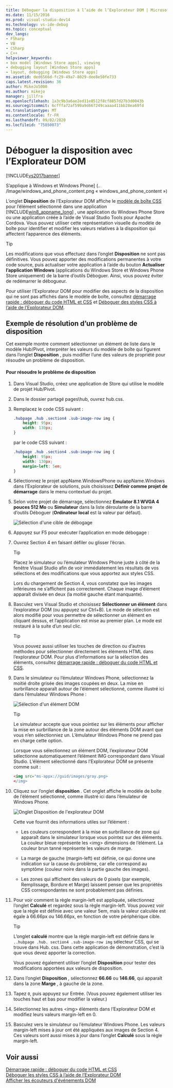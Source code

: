 ```yaml
---
title: Déboguer la disposition à l’aide de l’Explorateur DOM | Microsoft Docs
ms.date: 11/15/2016
ms.prod: visual-studio-dev14
ms.technology: vs-ide-debug
ms.topic: conceptual
dev_langs:
- FSharp
- VB
- CSharp
- C++
helpviewer_keywords:
- box model [Windows Store apps], viewing
- debugging layout [Windows Store apps]
- layout, debugging [Windows Store apps]
ms.assetid: ded6566d-fc29-49a7-8029-dee8e50fe733
caps.latest.revision: 36
author: MikeJo5000
ms.author: mikejo
manager: jillfra
ms.openlocfilehash: 1a3c9b3a6ae2ed11e8512f8cf8857d27b3d0043b
ms.sourcegitcommit: 6cfffa72af599a9d667249caaaa411bb28ea69fd
ms.translationtype: MT
ms.contentlocale: fr-FR
ms.lasthandoff: 09/02/2020
ms.locfileid: "75850073"
---
```

# <a name="debug-layout-using-dom-explorer"></a>Déboguer la disposition avec l’Explorateur DOM
[!INCLUDE[vs2017banner](../includes/vs2017banner.md)]

S’applique à Windows et Windows Phone] (.. /Image/windows_and_phone_content.png « windows_and_phone_content »)  
  
 L’onglet **Disposition** de l’Explorateur DOM affiche le [modèle de boîte CSS](https://www.w3.org/TR/CSS2/box.html) pour l’élément sélectionné dans une application [!INCLUDE[win8_appname_long](../includes/win8-appname-long-md.md)] , une application du Windows Phone Store ou une application créée à l’aide de Visual Studio Tools pour Apache Cordova. Vous pouvez utiliser cette représentation visuelle du modèle de boîte pour identifier et modifier les valeurs relatives à la disposition qui affectent l’apparence des éléments.  
  
> [!TIP]
> Les modifications que vous effectuez dans l’onglet **Disposition** ne sont pas définitives. Vous pouvez apporter des modifications permanentes à votre code source, puis actualiser votre application à l’aide du bouton **Actualiser l’application Windows** (applications du Windows Store et Windows Phone Store uniquement) de la barre d’outils Déboguer. Ainsi, vous pouvez éviter de redémarrer le débogueur.  
  
 Pour utiliser l’Explorateur DOM pour modifier des aspects de la disposition qui ne sont pas affichés dans le modèle de boîte, consultez [démarrage rapide : déboguer du code HTML et CSS](../debugger/quickstart-debug-html-and-css.md) et [Déboguer des styles CSS à l’aide de l’Explorateur DOM](../debugger/debug-css-styles-using-dom-explorer.md).  
  
## <a name="example-of-fixing-a-layout-issue"></a>Exemple de résolution d’un problème de disposition  
 Cet exemple montre comment sélectionner un élément de liste dans le modèle Hub/Pivot, interpréter les valeurs du modèle de boîte qui figurent dans l’onglet **Disposition** , puis modifier l’une des valeurs de propriété pour résoudre un problème de disposition.  
  
#### <a name="to-fix-the-layout-issue"></a>Pour résoudre le problème de disposition  
  
1. Dans Visual Studio, créez une application de Store qui utilise le modèle de projet Hub/Pivot.  
  
2. Dans le dossier partagé pages\hub, ouvrez hub.css.  
  
3. Remplacez le code CSS suivant :  
  
    ```css  
    .hubpage .hub .section4 .sub-image-row img {  
        height: 95px;  
        width: 130px;  
    }  
    ```  
  
     par le code CSS suivant :  
  
    ```css  
    .hubpage .hub .section4 .sub-image-row img {  
        height: 95px;  
        width: 130px;  
        margin-left: 5em;  
    }  
    ```  
  
4. Sélectionnez le projet appName.WindowsPhone ou appName.Windows dans l’Explorateur de solutions, puis choisissez **Définir comme projet de démarrage** dans le menu contextuel du projet.  
  
5. Selon votre projet de démarrage, sélectionnez **Emulator 8.1 WVGA 4 pouces 512 Mo** ou **Simulateur** dans la liste déroulante de la barre d’outils Déboguer (**Ordinateur local** est la valeur par défaut).  
  
     ![Sélection d'une cible de débogage](../debugger/media/js-dom-debug-target-emu.png "JS_DOM_Debug_Target_Emu")  
  
6. Appuyez sur F5 pour exécuter l’application en mode débogage :  
  
7. Ouvrez Section 4 en faisant défiler ou glisser l’écran.  
  
    > [!TIP]
    > Placez le simulateur ou l’émulateur Windows Phone juste à côté de la fenêtre Visual Studio afin de voir immédiatement les résultats de vos sélections et des modifications que vous apportez aux styles CSS.  
  
     Lors du chargement de Section 4, vous constatez que les images inférieures ne s’affichent pas correctement. Chaque image d’élément apparaît divisée en deux (la moitié gauche étant manquante).  
  
8. Basculez vers Visual Studio et choisissez **Sélectionner un élément** dans l’explorateur DOM (ou appuyez sur Ctrl+B). Le mode de sélection est alors modifié pour vous permettre de sélectionner un élément en cliquant dessus, et l’application est mise au premier plan. Le mode est restauré à la suite d’un seul clic.  
  
    > [!TIP]
    > Vous pouvez aussi utiliser les touches de direction ou d’autres méthodes pour sélectionner directement les éléments HTML dans l’explorateur DOM. Pour plus d’informations sur la sélection des éléments, consultez [démarrage rapide : déboguer du code HTML et CSS](../debugger/quickstart-debug-html-and-css.md).  
  
9. Dans le simulateur ou l’émulateur Windows Phone, sélectionnez la moitié droite grisée des images coupées en deux. La mise en surbrillance apparaît autour de l’élément sélectionné, comme illustré ici dans l’émulateur Windows Phone :  
  
     ![Sélection d'un élément DOM](../debugger/media/js-css-layout-select.png "JS_CSS_Layout_Select")  
  
    > [!TIP]
    > Le simulateur accepte que vous pointiez sur les éléments pour afficher la mise en surbrillance de la zone autour des éléments DOM avant que vous n’en sélectionniez un. L’émulateur Windows Phone ne prend pas en charge cette option.  
  
     Lorsque vous sélectionnez un élément DOM, l’explorateur DOM sélectionne automatiquement l’élément IMG correspondant dans Visual Studio. L’élément sélectionné dans l’Explorateur DOM se présente comme suit :  
  
    ```html  
    <img src="ms-appx://guid/images/gray.png>   
    </img>  
    ```  
  
10. Cliquez sur l’onglet **disposition** . Cet onglet affiche le modèle de boîte de l’élément sélectionné, comme illustré ici dans l’émulateur de Windows Phone.  
  
     ![Onglet Disposition de l'explorateur DOM](../debugger/media/js-css-layout.png "JS_CSS_Layout")  
  
     Cette vue fournit des informations utiles sur l’élément :  
  
    - Les couleurs correspondent à la mise en surbrillance de zone qui apparaît dans le simulateur lorsque vous pointez sur des éléments. La couleur bleue représente les \<img> dimensions de l’élément. La couleur brun tanné représente les valeurs de marge.  
  
    - La marge de gauche (margin-left) est définie, ce qui donne une indication sur la cause du problème, car elle correspond au symptôme (couleur noire dans la partie gauche des images).  
  
    - Les zones qui affichent des valeurs de 0 pixels (par exemple, Remplissage, Bordure et Marge) laissent penser que les propriétés CSS correspondantes ne sont probablement pas définies.  
  
11. Pour voir comment la règle margin-left est appliquée, sélectionnez l’onglet **Calculé** et regardez sous la règle margin-left. Vous pouvez voir que la règle est définie avec une valeur 5em, mais la valeur calculée est égale à 66.66px ou 146.66px, en fonction de votre périphérique cible.  
  
    > [!TIP]
    > L’onglet **calculé** montre que la règle margin-left est définie dans le `..hubpage .hub. section4 .sub-image-row img` sélecteur CSS, qui se trouve dans Hub. css. Dans cette application de démonstration, c’est là que vous devez apporter la correction.  
  
     Vous pouvez également utiliser l’onglet **Disposition** pour tester des modifications apportées aux valeurs de disposition.  
  
12. Dans l’onglet **Disposition** , sélectionnez **66.66** ou **146.66**, qui apparaît dans la zone **Marge** , à gauche de la zone.  
  
13. Tapez `0`, puis appuyez sur Entrée. (Vous pouvez également utiliser les touches haut et bas pour modifier la valeur.)  
  
14. Sélectionnez les autres \<img> éléments dans l’Explorateur DOM et modifiez leurs valeurs margin-left en 0.  
  
15. Basculez vers le simulateur ou l’émulateur Windows Phone. Les valeurs margin-left mises à jour ont été appliquées aux images de Section 4. Ces valeurs sont aussi mises à jour dans l’onglet **Calculé** sous la règle margin-left.  
  
## <a name="see-also"></a>Voir aussi  
 [Démarrage rapide : déboguer du code HTML et CSS](../debugger/quickstart-debug-html-and-css.md)   
 [Déboguer les styles CSS à l’aide de l’Explorateur DOM](../debugger/debug-css-styles-using-dom-explorer.md)   
 [Afficher les écouteurs d'événements DOM](../debugger/view-dom-event-listeners.md)
